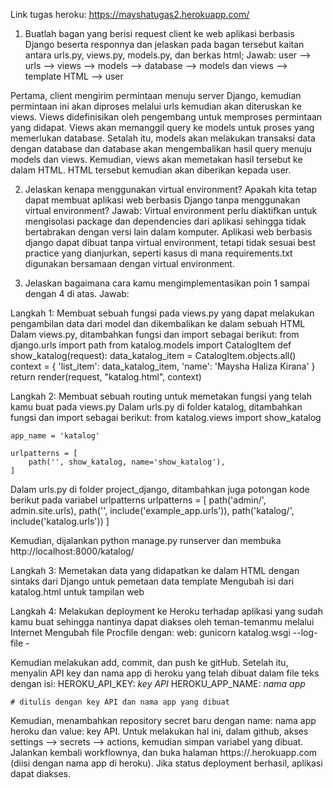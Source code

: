 Link tugas heroku: https://mayshatugas2.herokuapp.com/

1. Buatlah bagan yang berisi request client ke web aplikasi berbasis Django beserta responnya dan jelaskan pada bagan tersebut kaitan antara urls.py, views.py, models.py, dan berkas html;
Jawab: user --> urls --> views --> models --> database --> models dan views --> template HTML --> user

Pertama, client mengirim permintaan menuju server Django, kemudian permintaan ini akan diproses melalui urls kemudian akan diteruskan ke views. Views didefinisikan oleh pengembang untuk memproses permintaan yang didapat. Views akan memanggil query ke models untuk proses yang memerlukan database. Setalah itu, models akan melakukan transaksi data dengan database dan database akan mengembalikan hasil query menuju models dan views. Kemudian, views akan memetakan hasil tersebut ke dalam HTML. HTML tersebut kemudian akan diberikan kepada user.

2. Jelaskan kenapa menggunakan virtual environment? Apakah kita tetap dapat membuat aplikasi web berbasis Django tanpa menggunakan virtual environment?
Jawab: Virtual environment perlu diaktifkan untuk mengisolasi package dan dependencies dari aplikasi sehingga tidak bertabrakan dengan versi lain dalam komputer. Aplikasi web berbasis django dapat dibuat tanpa virtual environment, tetapi tidak sesuai best practice yang dianjurkan, seperti kasus di mana requirements.txt digunakan bersamaan dengan virtual environment.

3. Jelaskan bagaimana cara kamu mengimplementasikan poin 1 sampai dengan 4 di atas.
Jawab:

Langkah 1: Membuat sebuah fungsi pada views.py yang dapat melakukan pengambilan data dari model dan dikembalikan ke dalam sebuah HTML
Dalam views.py, ditambahkan fungsi dan import sebagai berikut:
    from django.urls import path
    from katalog.models import CatalogItem
    def show_katalog(request):
        data_katalog_item = CatalogItem.objects.all()
        context = {
        'list_item': data_katalog_item,
        'name': 'Maysha Haliza Kirana'
        }
        return render(request, "katalog.html", context)

Langkah 2: Membuat sebuah routing untuk memetakan fungsi yang telah kamu buat pada views.py
Dalam urls.py di folder katalog, ditambahkan fungsi dan import sebagai berikut:
    from katalog.views import show_katalog

    app_name = 'katalog'

    urlpatterns = [
        path('', show_katalog, name='show_katalog'),
    ]

Dalam urls.py di folder project_django, ditambahkan juga potongan kode berikut pada variabel urlpatterns
    urlpatterns = [
        path('admin/', admin.site.urls),
        path('', include('example_app.urls')),
        path('katalog/', include('katalog.urls'))
    ]

Kemudian, dijalankan python manage.py runserver dan membuka http://localhost:8000/katalog/

Langkah 3: Memetakan data yang didapatkan ke dalam HTML dengan sintaks dari Django untuk pemetaan data template
Mengubah isi dari katalog.html untuk tampilan web

Langkah 4: Melakukan deployment ke Heroku terhadap aplikasi yang sudah kamu buat sehingga nantinya dapat diakses oleh teman-temanmu melalui Internet
Mengubah file Procfile dengan:
    web: gunicorn katalog.wsgi --log-file -

Kemudian melakukan add, commit, dan push ke gitHub. Setelah itu, menyalin API key dan nama app di heroku yang telah dibuat dalam file teks dengan isi:
    HEROKU_API_KEY: *key API*
    HEROKU_APP_NAME: *nama app*

    # ditulis dengan key API dan nama app yang dibuat

Kemudian, menambahkan repository secret baru dengan name: nama app heroku dan value: key API. Untuk melakukan hal ini, dalam github, akses settings --> secrets --> actions, kemudian simpan variabel yang dibuat. Jalankan kembali workflownya, dan buka halaman https://<nama-aplikasi-heroku>.herokuapp.com (diisi dengan nama app di heroku). Jika status deployment berhasil, aplikasi dapat diakses.